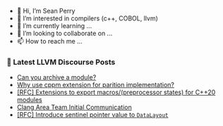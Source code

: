 - 👋 Hi, I’m Sean Perry
- 👀 I’m interested in compilers (c++, COBOL, llvm)
- 🌱 I’m currently learning ...
- 💞️ I’m looking to collaborate on ...
- 📫 How to reach me ...

<!---
s66perry/s66perry is a ✨ special ✨ repository because its `README.md` (this file) appears on your GitHub profile.
You can click the Preview link to take a look at your changes.
--->
### 📕 Latest LLVM Discourse Posts

<!-- DISCOURSE-LLVM:START -->
- [Can you archive a module?](https://discourse.llvm.org/t/can-you-archive-a-module/85283#post_2)
- [Why use cppm extension for parition implementation?](https://discourse.llvm.org/t/why-use-cppm-extension-for-parition-implementation/85285#post_2)
- [[RFC] Extensions to export macros/&lpar;preprocessor states&rpar; for C++20 modules](https://discourse.llvm.org/t/rfc-extensions-to-export-macros-preprocessor-states-for-c-20-modules/85083?page=2#post_34)
- [Clang Area Team Initial Communication](https://discourse.llvm.org/t/clang-area-team-initial-communication/85066#post_7)
- [[RFC] Introduce sentinel pointer value to `DataLayout`](https://discourse.llvm.org/t/rfc-introduce-sentinel-pointer-value-to-datalayout/85265#post_9)
<!-- DISCOURSE-LLVM:END -->
